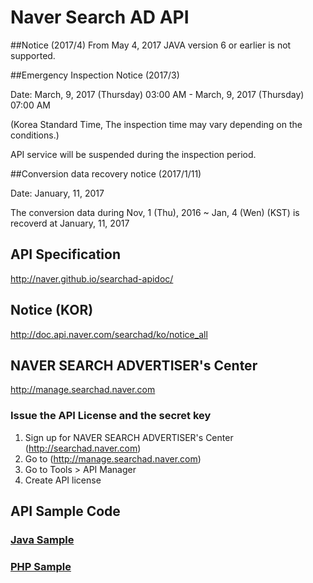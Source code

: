 # Naver Search AD API


##Notice (2017/4)
From May 4, 2017
JAVA version 6 or earlier is not supported.

##Emergency Inspection Notice (2017/3)

Date: March, 9, 2017 (Thursday) 03:00 AM - March, 9, 2017 (Thursday) 07:00 AM 

(Korea Standard Time, The inspection time may vary depending on the conditions.)

API service will be suspended during the inspection period.

##Conversion data recovery notice (2017/1/11)

Date: January, 11, 2017

The conversion data during Nov, 1 (Thu), 2016 ~ Jan, 4 (Wen) (KST) is recoverd at January, 11, 2017

## API Specification
http://naver.github.io/searchad-apidoc/

## Notice (KOR)
http://doc.api.naver.com/searchad/ko/notice_all

## NAVER SEARCH ADVERTISER's Center
http://manage.searchad.naver.com

### Issue the API License and the secret key

1. Sign up for NAVER SEARCH ADVERTISER's Center (http://searchad.naver.com)
2. Go to (http://manage.searchad.naver.com)
3. Go to Tools > API Manager
4. Create API license


## API Sample Code

### [Java Sample](java-sample)
### [PHP Sample](php-sample)
